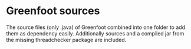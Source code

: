# Greenfoot sources

The source files (only .java) of Greenfoot combined into one folder to add them as dependency easily. Additionally sources and a compiled jar from the missing threadchecker package are included.
